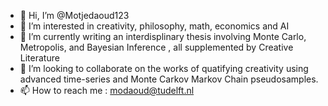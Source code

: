 - 👋 Hi, I’m @Motjedaoud123
- 👀 I’m interested in creativity, philosophy, math, economics and AI
- 🌱 I’m currently writing an interdisplinary thesis involving Monte Carlo, Metropolis, and Bayesian Inference , all supplemented by Creative Literature
- 💞️ I’m looking to collaborate on the works of quatifying creativity using advanced time-series and Monte Carkov Markov Chain pseudosamples.
- 📫 How to reach me : modaoud@tudelft.nl


